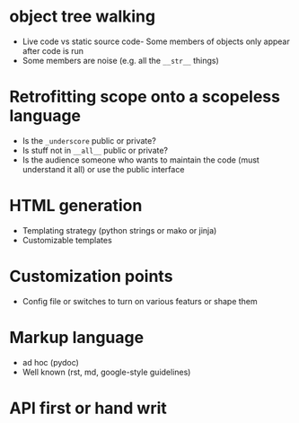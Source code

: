 # object tree walking
- Live code vs static source code- Some members of objects only appear after code is run
- Some members are noise (e.g. all the `__str__` things)

# Retrofitting scope onto a scopeless language
- Is the `_underscore` public or private?
- Is stuff not in `__all__` public or private?
- Is the audience someone who wants to maintain the code (must understand it all)
  or use the public interface

# HTML generation
- Templating strategy (python strings or mako or jinja)
- Customizable templates

# Customization points
- Config file or switches to turn on various featurs or shape them

# Markup language
- ad hoc (pydoc)
- Well known (rst, md, google-style guidelines)

# API first or hand writ
